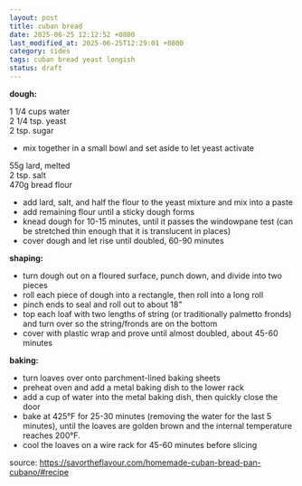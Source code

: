 ```yaml
---
layout: post
title: cuban bread
date: 2025-06-25 12:12:52 +0800
last_modified_at: 2025-06-25T12:29:01 +0800
category: sides
tags: cuban bread yeast longish
status: draft
---
```


**dough:**

1 1/4 cups water  
2 1/4 tsp. yeast  
2 tsp. sugar  
* mix together in a small bowl and set aside to let yeast activate

55g lard, melted  
2 tsp. salt  
470g bread flour  
* add lard, salt, and half the flour to the yeast mixture and mix into a paste
* add remaining flour until a sticky dough forms
* knead dough for 10-15 minutes, until it passes the windowpane test (can be
  stretched thin enough that it is translucent in places)
* cover dough and let rise until doubled, 60-90 minutes

**shaping:**
* turn dough out on a floured surface, punch down, and divide into two pieces
* roll each piece of dough into a rectangle, then roll into a long roll
* pinch ends to seal and roll out to about 18"
* top each loaf with two lengths of string (or traditionally palmetto fronds) and
  turn over so the string/fronds are on the bottom
* cover with plastic wrap and prove until almost doubled, about 45-60 minutes

**baking:**
* turn loaves over onto parchment-lined baking sheets
* preheat oven and add a metal baking dish to the lower rack
* add a cup of water into the metal baking dish, then quickly close the door
* bake at 425°F for 25-30 minutes (removing the water for the last 5 minutes), until
  the loaves are golden brown and the internal temperature reaches 200°F.
* cool the loaves on a wire rack for 45-60 minutes before slicing

source: <https://savortheflavour.com/homemade-cuban-bread-pan-cubano/#recipe>
